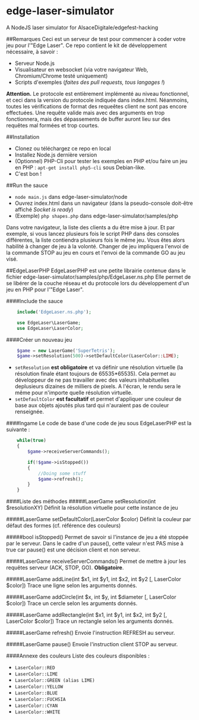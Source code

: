 edge-laser-simulator
====================

A NodeJS laser simulator for AlsaceDigitale/edgefest-hacking

##Remarques
Ceci est un serveur de test pour commencer à coder votre jeu pour l'"Edge Laser".
Ce repo contient le kit de développement nécessaire, à savoir :
* Serveur Node.js
* Visualisateur en websocket (via votre navigateur Web, Chromium/Chrome testé uniquement)
* Scripts d'exemples (_faites des pull requests, tous langages !_)

**Attention.** Le protocole est entièrement implémenté au niveau fonctionnel, et ceci dans la version du protocole indiquée dans index.html. Néanmoins, toutes les vérifications de format des requeêtes client ne sont pas encore effectuées. Une requête valide mais avec des arguments en trop fonctionnera, mais des dépassements de buffer auront lieu sur des requêtes mal formées et trop courtes.

##Installation
* Clonez ou téléchargez ce repo en local
* Installez Node.js dernière version
* (Optionnel) PHP-Cli pour tester les exemples en PHP et/ou faire un jeu en PHP : `apt-get install php5-cli` sous Debian-like.
* C'est bon !

##Run the sauce
* `node main.js` dans edge-laser-simulator/node
* Ouvrez index.html dans un navigateur (dans la pseudo-console doit-être affiché _Socket is ready_)
* (Exemple) `php shapes.php` dans edge-laser-simulator/samples/php

Dans votre navigateur, la liste des clients a du être mise à jour. Et par exemple, si vous lancez plusieurs fois le script PHP dans des consoles différentes, la liste contiendra plusieurs fois le même jeu. Vous êtes alors habilité à changer de jeu à la volonté.
Changer de jeu impliquera l'envoi de la commande STOP au jeu en cours et l'envoi de la commande GO au jeu visé.

##EdgeLaserPHP
EdgeLaserPHP est une petite librairie contenue dans le fichier edge-laser-simulator/samples/php/EdgeLaser.ns.php
Elle permet de se libérer de la couche réseau et du protocole lors du développement d'un jeu en PHP pour l'"Edge Laser".

####Include the sauce
```php
	include('EdgeLaser.ns.php');

	use EdgeLaser\LaserGame;
	use EdgeLaser\LaserColor;
```

####Créer un nouveau jeu
```php
	$game = new LaserGame('SuperTetris');
	$game->setResolution(500)->setDefaultColor(LaserColor::LIME);
```

* `setResolution` **est obligatoire** et va définir une résolution virtuelle (la résolution finale étant toujours de 65535*65535). Cela permet au développeur de ne pas travailler avec des valeurs inhabituelles deplusieurs dizaines de milliers de pixels. A l'écran, le rendu sera le même pour n'importe quelle résolution virtuelle.
* `setDefaultColor` **est facultatif** et permet d'appliquer une couleur de base aux objets ajoutés plus tard qui n'auraient pas de couleur renseignée.

####Ingame
Le code de base d'une code de jeu sous EdgeLaserPHP est la suivante :

```php
	while(true)
	{
		$game->receiveServerCommands();

		if(!$game->isStopped())
		{
			//Doing some stuff
			$game->refresh();
		}
	}
```

####Liste des méthodes
#####LaserGame setResolution(int $resolutionXY)
Définit la résolution virtuelle pour cette instance de jeu

#####LaserGame setDefaultColor(LaserColor $color)
Définit la couleur par défaut des formes (cf. référence des couleurs)

#####bool isStopped()
Permet de savoir si l'instance de jeu a été stoppée par le serveur. Dans le cadre d'un pause(), cette valeur n'est PAS mise à true car pause() est une décision client et non serveur.

#####LaserGame receiveServerCommands()
Permet de mettre à jour les requêtes serveur (ACK, STOP, GO). **Obligatoire**.

#####LaserGame addLine(int $x1, int $y1, int $x2, int $y2 [, LaserColor $color])
Trace une ligne selon les arguments donnés.

#####LaserGame addCircle(int $x, int $y, int $diameter [, LaserColor $color])
Trace un cercle selon les arguments donnés.

#####LaserGame addRectangle(int $x1, int $y1, int $x2, int $y2 [, LaserColor $color])
Trace un rectangle selon les arguments donnés.

#####LaserGame refresh()
Envoie l'instruction REFRESH au serveur.

#####LaserGame pause()
Envoie l'instruction client STOP au serveur.

####Annexe des couleurs
Liste des couleurs disponibles :
* `LaserColor::RED`
* `LaserColor::LIME`
* `LaserColor::GREEN (alias LIME)`
* `LaserColor::YELLOW`
* `LaserColor::BLUE`
* `LaserColor::FUCHSIA`
* `LaserColor::CYAN`
* `LaserColor::WHITE`
